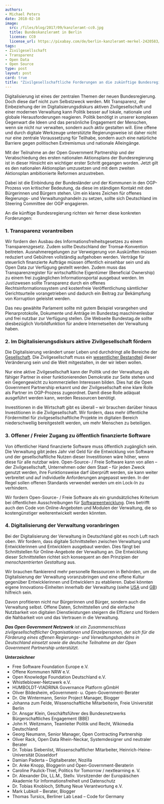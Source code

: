 ```yaml
---
authors: 
- Michael Peters
date: 2018-02-10 
image:
  src: /files/blog/2017/09/kanzleramt-cc0.jpg
  title: Bundeskanzleramt in Berlin
  license: CC0
  license_url: https://pixabay.com/de/berlin-kanzleramt-merkel-2420583/
tags:
- Zivilgesellschaft
- Transparenz 
- Open Data
- Open Source
type: post
layout: post
card: true
title: "Zivilgesellschaftliche Forderungen an die zukünftige Bundesregierung" 
---
```


Digitalisierung ist eines der zentralen Themen der neuen Bundesregierung. Doch diese darf nicht zum Selbstzweck werden. Mit Transparenz, der Einbeziehung der im Digitalisierungsdiskurs aktiven Zivilgesellschaft und einer modernen Verwaltung kann Politik besser auf lokale, nationale und globale Herausforderungen reagieren. Politik benötigt in unserer komplexen Gegenwart die Ideen und das persönliche Engagement der Menschen, wenn sie nicht nur verwalten, sondern auch aktiv gestalten will. Eine offene und durch digitale Werkzeuge unterstützte Regierungsweise ist daher nicht nur eine zentrale Voraussetzung für Teilhabe, sondern auch eine natürliche Barriere gegen politischen Extremismus und nationale Alleingänge.

Mit der Teilnahme an der Open Government Partnership und der Verabschiedung des ersten nationalen Aktionsplans der Bundesregierung ist in dieser Hinsicht ein wichtiger erster Schritt gegangen worden. Jetzt gilt es den nationalen Aktionsplan umzusetzen und mit dem zweiten Aktionsplan ambitionierte Reformen anzustreben.

Dabei ist die Einbindung der Bundesländer und der Kommunen in den OGP-Prozess von kritischer Bedeutung, da diese im ständigen Kontakt mit den Bürgerinnen und Bürgern stehen. Um ein klares Zeichen für offenes Regierungs- und Verwaltungshandeln zu setzen, sollte sich Deutschland im Steering Committee der OGP engagieren.

An die künftige Bundesregierung richten wir ferner diese konkreten Forderungen:

### 1. Transparenz vorantreiben 
Wir fordern den Ausbau des Informationsfreiheitsgesetzes zu einem Transparenzgesetz. Zudem sollte Deutschland der Tromsø-Konvention beitreten. Ausnahmeregelungen zur Verweigerung von Auskünften müssen reduziert und Gebühren vollständig aufgehoben werden. Verträge für steuerlich finanzierte Aufträge müssen öffentlich einsehbar sein und als Open Data zur Verfügung gestellt werden. Zudem muss das Transparenzregister für wirtschaftliche Eigentümer (Beneficial Ownership) zu einem frei zugänglichen Informationsportal ausgebaut werden. Im Justizwesen sollte Transparenz durch ein offenes Rechtsinformationssystem und kostenfreie Veröffentlichung sämtlicher Gerichtsurteile vorangetrieben und dadurch ein Beitrag zur Bekämpfung von Korruption geleistet werden.

Das neu gewählte Parlament sollte mit gutem Beispiel vorangehen und Plenarprotokolle, Dokumente und Anträge im Bundestag maschinenlesbar und frei nutzbar zur Verfügung stellen. Die Webseite Bundestag.de sollte diesbezüglich Vorbildfunktion für andere Internetseiten der Verwaltung haben.

### 2. Im Digitalisierungsdiskurs aktive Zivilgesellschaft fördern
Die Digitalisierung verändert unser Leben und durchdringt alle Bereiche der [Gesellschaft](https://www.stiftung-nv.de/de/publikation/gemeinwohl-im-digitalen-zeitalter-gesamtbrosch%C3%BCre). Die Zivilgesellschaft  muss ein [wesentlicher Bestandteil](https://okfn.de/blog/2017/07/offenheit/) dieser Veränderung sein und die Welt mitgestalten, in der wir leben wollen.

Nur eine aktive Zivilgesellschaft kann der Politik und der Verwaltung als fähiger Partner in einer funktionierenden Demokratie zur Seite stehen und ein Gegengewicht zu kommerziellen Interessen bilden. Dies hat die Open Government Partnership erkannt und der Zivilgesellschaft eine klare Rolle als Partner im OGP-Prozess zugeordnet. Damit diese Rolle adäquat ausgeführt werden kann, werden Ressourcen benötigt.

Investitionen in die Wirtschaft gibt es überall – wir brauchen darüber hinaus Investitionen in die Zivilgesellschaft. Wir fordern, dass mehr öffentliche Fördermittel für zivilgesellschaftliche Projekte im digitalen Bereich niederschwellig bereitgestellt werden, um mehr Menschen zu beteiligen.


### 3. Offener / Freier Zugang zu öffentlich finanzierte Software 
Von öffentlicher Hand finanzierte Software muss öffentlich zugänglich sein. Die Verwaltung gibt jedes Jahr viel Geld für die Entwicklung von Software und der gesellschaftliche Nutzen dieser Investitionen wäre höher, wenn diese für alle nutzbar wäre. Open-Source- / Freie Software kann von allen – der Zivilgesellschaft, Unternehmen oder dem Staat – für jeden Zweck genutzt werden, ihre Funktionsweise darf überprüft werden, sie kann weiter verbreitet und auf individuelle Anforderungen angepasst werden. In der Regel sollen offenen Standards verwendet werden um ein Lock-In zu verhindern.

Wir fordern Open-Source- / Freie Software als ein grundsätzliches Kriterium bei öffentlichen Ausschreibungen für [Softwareentwicklung](https://fsfe.org/news/2017/news-20170913-01.de.html). Dies betrifft auch den Code von Online-Angeboten und Modulen der Verwaltung, die so kostengünstiger weiterentwickelt werden könnten.


### 4. Digitalisierung der Verwaltung voranbringen
Bei der Digitalisierung der Verwaltung in Deutschland gibt es noch Luft nach oben. Wir fordern, dass digitale Schnittstellen zwischen Verwaltung und Entwicklerinnen und Entwicklern ausgebaut werden. Dies fängt bei Schnittstellen für Online-Angebote der Verwaltung an. Die Entwicklung dieser Schnittstellen richtet sich konsequent an den Prinzipien der *menschzentrierten Gestaltung* aus.

Wir brauchen flankierend mehr personelle Ressourcen in Behörden, um die Digitalisierung der Verwaltung voranzubringen und eine offene Kultur gegenüber Entwicklerinnen und Entwicklern zu etablieren. 
Dabei könnten eigene Innovations-Einheiten innerhalb der Verwaltung (siehe [USA](https://18f.gsa.gov/) und [GB](https://gds.blog.gov.uk/)) hilfreich sein. 

Davon profitieren nicht nur Bürgerinnen und Bürger, sondern auch die Verwaltung selbst. Offene Daten, Schnittstellen und die einfache Nutzbarkeit von digitalen Dienstleistungen steigern die Effizienz und fördern die Nahbarkeit von und das Vertrauen in die Verwaltung.

***Das Open Government Netzwerk** ist ein Zusammenschluss zivilgesellschaftlicher Organisationen und Einzelpersonen, der sich für die Förderung eines offenen Regierungs- und Verwaltungshandelns in Deutschland einsetzt sowie die deutsche Teilnahme an der Open Government Partnership unterstützt.*

**Unterzeichner**
* Free Software Foundation Europe e.V.
* Offene Kommunen NRW e.V.
* Open Knowledge Foundation Deutschland e.V.
* Whistleblower-Netzwerk e.V.
* HUMBOLDT-VIADRINA Governance Platform gGmbH
* Oliver Bildesheim, eGovernment- u. Open-Government-Berater
* Dr. Ole Wintermann, Senior Project Manager, Blogger
* Johanna zum Felde, Wissenschaftliche Mitarbeiterin, Freie Universität Berlin
* Dr. Ansgar Klein, Geschäftsführer des Bundesnetzwerks Bürgerschaftliches Engagement (BBE)
* John H. Weitzmann, Teamleiter Politik und Recht, Wikimedia Deutschland
* Georg Neumann, Senior Manager, Open Contracting Partnership
* Oliver Rack, Open Data Rhein-Neckar, Systemdesigner und neutraler Berater
* Dr. Tobias Siebenlist, Wissenschaftlicher Mitarbeiter, Heinrich-Heine-Universität Düsseldorf
* Damian Paderta – Digitalberater, Nozilla
* Dr. Anke Knopp, Bloggerin und Open-Government-Beraterin
* Caroline Paulick-Thiel, Politics for Tomorrow / nextlearning e. V.
* Dr. Alexander Dix, LL.M., Stellv. Vorsitzender der Europäischen Akademie für Informationsfreiheit und Datenschutz
* Dr. Tobias Knobloch, Stiftung Neue Verantwortung e.V.
* Mark Lubkoll – Berater, Blogger
* Thomas Tursics, Berliner Lab Lead – Code for Germany

